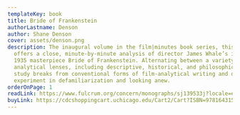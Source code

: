 ```yaml
---
templateKey: book
title: Bride of Frankenstein
authorLastname: Denson
author: Shane Denson
cover: assets/denson.png
description: The inaugural volume in the film|minutes book series, this book
  offers a close, minute-by-minute analysis of director James Whale’s iconic
  1935 masterpiece Bride of Frankenstein. Alternating between a variety of
  analytical lenses, including descriptive, historical, and philosophical, this
  study breaks from conventional forms of film-analytical writing and offers an
  experiment in defamiliarization and looking anew.
orderOnPage: 1
readLink: https://www.fulcrum.org/concern/monographs/sj139533j?locale=en
buyLink: https://cdcshoppingcart.uchicago.edu/Cart2/Cart?ISBN=9781643150840&PRESS=lever
---
```

